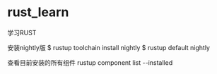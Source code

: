 # rust_learn
学习RUST

安装nightly版
$ rustup toolchain install nightly
$ rustup default nightly

查看目前安装的所有组件
rustup component list --installed
